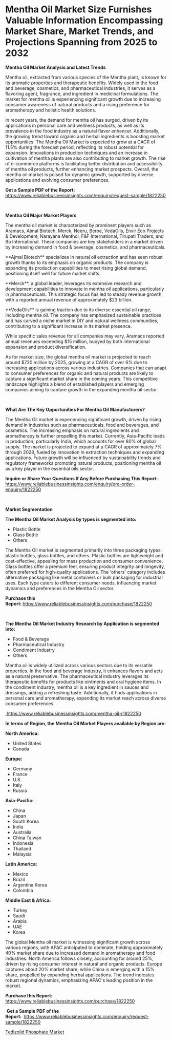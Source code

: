<p><h1>Mentha Oil Market Size Furnishes Valuable Information Encompassing Market Share, Market Trends, and Projections Spanning from 2025 to 2032</h1></p><p><strong>Mentha Oil Market Analysis and Latest Trends</strong></p>
<p><p>Mentha oil, extracted from various species of the Mentha plant, is known for its aromatic properties and therapeutic benefits. Widely used in the food and beverage, cosmetics, and pharmaceutical industries, it serves as a flavoring agent, fragrance, and ingredient in medicinal formulations. The market for mentha oil is experiencing significant growth due to increasing consumer awareness of natural products and a rising preference for aromatherapy and holistic health solutions.</p><p>In recent years, the demand for mentha oil has surged, driven by its applications in personal care and wellness products, as well as its prevalence in the food industry as a natural flavor enhancer. Additionally, the growing trend toward organic and herbal ingredients is boosting market opportunities. The Mentha Oil Market is expected to grow at a CAGR of 11.5% during the forecast period, reflecting its robust potential for expansion. Innovations in production techniques and an increase in cultivation of mentha plants are also contributing to market growth. The rise of e-commerce platforms is facilitating better distribution and accessibility of mentha oil products, further enhancing market prospects. Overall, the mentha oil market is poised for dynamic growth, supported by diverse applications and evolving consumer preferences.</p></p>
<p><strong>Get a Sample PDF of the Report:&nbsp;</strong> <a href="https://www.reliablebusinessinsights.com/enquiry/request-sample/1822250?utm_campaign=3134&utm_medium=2&utm_source=Github&utm_content=ia&utm_term=01042025&utm_id=mentha-oil">https://www.reliablebusinessinsights.com/enquiry/request-sample/1822250</a></p>
<p>&nbsp;</p>
<p><strong>Mentha Oil Major Market Players</strong></p>
<p><p>The mentha oil market is characterized by prominent players such as Aramacs, Ajmal Biotech, Merck, Neeru, Beroe, VedaOils, Envir Eco Projects & Development, Narayana Menthol, F&F International, Tirupati Traders, and Bo International. These companies are key stakeholders in a market driven by increasing demand in food & beverage, cosmetics, and pharmaceuticals.</p><p>**Ajmal Biotech** specializes in natural oil extraction and has seen robust growth thanks to its emphasis on organic products. The company is expanding its production capabilities to meet rising global demand, positioning itself well for future market shifts. </p><p>**Merck**, a global leader, leverages its extensive research and development capabilities to innovate in mentha oil applications, particularly in pharmaceuticals. This strategic focus has led to steady revenue growth, with a reported annual revenue of approximately $23 billion.</p><p>**VedaOils** is gaining traction due to its diverse essential oil range, including mentha oil. The company has emphasized sustainable practices and has carved a niche market in DIY and natural wellness communities, contributing to a significant increase in its market presence.</p><p>While specific sales revenue for all companies may vary, Aramacs reported annual revenues exceeding $15 million, buoyed by both international expansion and product diversification.</p><p>As for market size, the global mentha oil market is projected to reach around $730 million by 2025, growing at a CAGR of over 6% due to increasing applications across various industries. Companies that can adapt to consumer preferences for organic and natural products are likely to capture a significant market share in the coming years. This competitive landscape highlights a blend of established players and emerging companies aiming to capture growth in the expanding mentha oil sector.</p></p>
<p>&nbsp;</p>
<p><strong>What Are The Key Opportunities For Mentha Oil Manufacturers?</strong></p>
<p><p>The Mentha Oil market is experiencing significant growth, driven by rising demand in industries such as pharmaceuticals, food and beverages, and cosmetics. The increasing emphasis on natural ingredients and aromatherapy is further propelling this market. Currently, Asia-Pacific leads in production, particularly India, which accounts for over 80% of global supply. The market is projected to expand at a CAGR of approximately 7% through 2028, fueled by innovation in extraction techniques and expanding applications. Future growth will be influenced by sustainability trends and regulatory frameworks promoting natural products, positioning mentha oil as a key player in the essential oils sector.</p></p>
<p><strong>Inquire or Share Your Questions If Any Before Purchasing This Report:</strong> <a href="https://www.reliablebusinessinsights.com/enquiry/pre-order-enquiry/1822250?utm_campaign=3134&utm_medium=2&utm_source=Github&utm_content=ia&utm_term=01042025&utm_id=mentha-oil">https://www.reliablebusinessinsights.com/enquiry/pre-order-enquiry/1822250</a></p>
<p>&nbsp;</p>
<p><strong>Market Segmentation</strong></p>
<p><strong>The Mentha Oil Market Analysis by types is segmented into:</strong></p>
<p><ul><li>Plastic Bottle</li><li>Glass Bottle</li><li>Others</li></ul></p>
<p><p>The Mentha Oil market is segmented primarily into three packaging types: plastic bottles, glass bottles, and others. Plastic bottles are lightweight and cost-effective, appealing for mass production and consumer convenience. Glass bottles offer a premium feel, ensuring product integrity and longevity, often preferred for high-quality applications. The 'others' category includes alternative packaging like metal containers or bulk packaging for industrial uses. Each type caters to different consumer needs, influencing market dynamics and preferences in the Mentha Oil sector.</p></p>
<p><strong>Purchase this Report:&nbsp;</strong><a href="https://www.reliablebusinessinsights.com/purchase/1822250?utm_campaign=3134&utm_medium=2&utm_source=Github&utm_content=ia&utm_term=01042025&utm_id=mentha-oil">https://www.reliablebusinessinsights.com/purchase/1822250</a></p>
<p>&nbsp;</p>
<p><strong>The Mentha Oil Market Industry Research by Application is segmented into:</strong></p>
<p><ul><li>Food & Beverage</li><li>Pharmaceutical Industry</li><li>Condiment Industry</li><li>Others</li></ul></p>
<p><p>Mentha oil is widely utilized across various sectors due to its versatile properties. In the food and beverage industry, it enhances flavors and acts as a natural preservative. The pharmaceutical industry leverages its therapeutic benefits for products like ointments and oral hygiene items. In the condiment industry, mentha oil is a key ingredient in sauces and dressings, adding a refreshing taste. Additionally, it finds applications in personal care and aromatherapy, expanding its market reach across diverse consumer preferences.</p></p>
<p><a href="https://www.reliablebusinessinsights.com/mentha-oil-r1822250?utm_campaign=3134&utm_medium=2&utm_source=Github&utm_content=ia&utm_term=01042025&utm_id=mentha-oil">&nbsp;https://www.reliablebusinessinsights.com/mentha-oil-r1822250</a></p>
<p><strong>In terms of Region, the Mentha Oil Market Players available by Region are:</strong></p>
<p>
    <p> <strong> North America: </strong>
        <ul>
            <li>United States</li>
            <li>Canada</li>
        </ul>
        </p> 
    <p> <strong> Europe: </strong>
        <ul>
            <li>Germany</li>
            <li>France</li>
            <li>U.K.</li>
            <li>Italy</li>
            <li>Russia</li>
        </ul>
        </p> 
    <p> <strong> Asia-Pacific: </strong>
        <ul>
            <li>China</li>
            <li>Japan</li>
            <li>South Korea</li>
            <li>India</li>
            <li>Australia</li>
            <li>China Taiwan</li>
            <li>Indonesia</li>
            <li>Thailand</li>
            <li>Malaysia</li>
        </ul>
        </p> 
    <p> <strong> Latin America: </strong>
        <ul>
            <li>Mexico</li>
            <li>Brazil</li>
            <li>Argentina Korea</li>
            <li>Colombia</li>
        </ul>
        </p> 
    <p> <strong> Middle East & Africa: </strong>
        <ul>
            <li>Turkey</li>
            <li>Saudi</li>
            <li>Arabia</li>
            <li>UAE</li>
            <li>Korea</li>
        </ul>
    </p>
    </p>
<p><p>The global Mentha oil market is witnessing significant growth across various regions, with APAC anticipated to dominate, holding approximately 40% market share due to increased demand in aromatherapy and food industries. North America follows closely, accounting for around 25%, driven by rising consumer interest in natural and organic products. Europe captures about 20% market share, while China is emerging with a 15% share, propelled by expanding herbal applications. The trend indicates robust regional dynamics, emphasizing APAC's leading position in the market.</p></p>
<p><strong>Purchase this Report: </strong><a href="https://www.reliablebusinessinsights.com/purchase/1822250?utm_campaign=3134&utm_medium=2&utm_source=Github&utm_content=ia&utm_term=01042025&utm_id=mentha-oil">https://www.reliablebusinessinsights.com/purchase/1822250</a></p>
<p>&nbsp;<strong>Get a Sample PDF of the Report:&nbsp;&nbsp;</strong><a href="https://www.reliablebusinessinsights.com/enquiry/request-sample/1822250?utm_campaign=3134&utm_medium=2&utm_source=Github&utm_content=ia&utm_term=01042025&utm_id=mentha-oil">https://www.reliablebusinessinsights.com/enquiry/request-sample/1822250</a></p>
<p><strong></strong></p>
<p><p><a href="https://github.com/akermigarib/Market-Research-Report-List-1/blob/main/tedizolid-phosphate-market.md?utm_campaign=3134&utm_medium=2&utm_source=Github&utm_content=ia&utm_term=01042025&utm_id=mentha-oil">Tedizolid Phosphate Market</a></p></p>